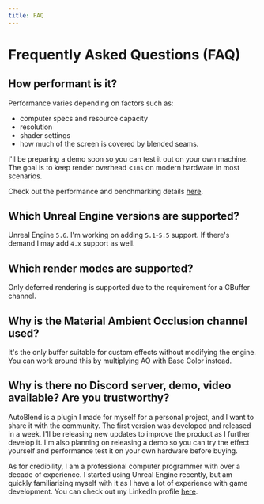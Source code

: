 ```yaml
---
title: FAQ
---
```


# Frequently Asked Questions (FAQ)

## How performant is it?
Performance varies depending on factors such as:

* computer specs and resource capacity
* resolution
* shader settings
* how much of the screen is covered by blended seams.

I'll be preparing a demo soon so you can test it out on your own machine.
The goal is to keep render overhead <`1ms` on modern hardware in most scenarios.

Check out the performance and benchmarking details [here](performance.md).

## Which Unreal Engine versions are supported?
Unreal Engine `5.6`. I'm working on adding `5.1`-`5.5` support. If there's demand I may add `4.x` support as well.

## Which render modes are supported?
Only deferred rendering is supported due to the requirement for a GBuffer channel.

## Why is the Material Ambient Occlusion channel used?
It's the only buffer suitable for custom effects without modifying the engine.
You can work around this by multiplying AO with Base Color instead. 

## Why is there no Discord server, demo, video available? Are you trustworthy?
AutoBlend is a plugin I made for myself for a personal project, and I want to share it with the community.
The first version was developed and released in a week.
I'll be releasing new updates to improve the product as I further develop it.
I'm also planning on releasing a demo so you can try the effect yourself and performance test it on your own hardware before buying.

As for credibility, I am a professional computer programmer with over a decade of experience.
I started using Unreal Engine recently, but am quickly familiarising myself with it as I have a lot of
experience with game development.
You can check out my LinkedIn profile [here](https://www.linkedin.com/in/andreki/).